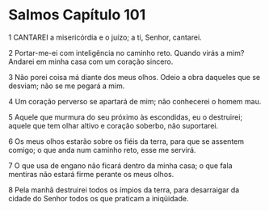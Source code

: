 # Salmos Capítulo 101

1	CANTAREI a misericórdia e o juízo; a ti, Senhor, cantarei.

2	Portar-me-ei com inteligência no caminho reto. Quando virás a mim? Andarei em minha casa com um coração sincero.

3	Não porei coisa má diante dos meus olhos. Odeio a obra daqueles que se desviam; não se me pegará a mim.

4	Um coração perverso se apartará de mim; não conhecerei o homem mau.

5	Aquele que murmura do seu próximo às escondidas, eu o destruirei; aquele que tem olhar altivo e coração soberbo, não suportarei.

6	Os meus olhos estarão sobre os fiéis da terra, para que se assentem comigo; o que anda num caminho reto, esse me servirá.

7	O que usa de engano não ficará dentro da minha casa; o que fala mentiras não estará firme perante os meus olhos.

8	Pela manhã destruirei todos os ímpios da terra, para desarraigar da cidade do Senhor todos os que praticam a iniqüidade.

